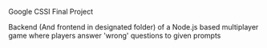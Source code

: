 Google CSSI Final Project


Backend (And frontend in designated folder) of a Node.js based multiplayer game where players answer 'wrong' questions to given prompts

